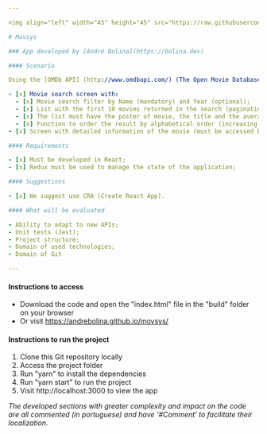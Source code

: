 ```yaml
---

<img align="left" width="45" height="45" src="https://raw.githubusercontent.com/andrebolina/movsys/master/public/favicon.ico">

# Movsys

### App developed by [André Bolina](https://bolina.dev)

#### Scenario

Using the [OMDb API] (http://www.omdbapi.com/) (The Open Movie Database) develop two screens (don't stick too much to the design, you can choose Material to simplify things) with the following functions:

- [x] Movie search screen with:
  - [x] Movie search filter by Name (mandatory) and Year (optional);
  - [x] List with the first 10 movies returned in the search (pagination is not necessary).
  - [x] The list must have the poster of movie, the title and the average of all its ratings;
  - [x] Function to order the result by alphabetical order (increasing or decreasing) or average grade (increasing or decreasing);
- [x] Screen with detailed information of the movie (must be accessed by clicking on a movie in the search screen);

#### Requirements

- [x] Must be developed in React;
- [x] Redux must be used to manage the state of the application;

#### Suggestions

- [x] We suggest use CRA (Create React App).

#### What will be evaluated

- Ability to adapt to new APIs;
- Unit tests (Jest);
- Project structure;
- Domain of used technologies;
- Domain of Git

---
```


#### Instructions to access

- Download the code and open the "index.html" file in the "build" folder on your browser
- Or visit https://andrebolina.github.io/movsys/

#### Instructions to run the project

1. Clone this Git repository locally
2. Access the project folder
3. Run "yarn" to install the dependencies
4. Run "yarn start" to run the project
5. Visit http://localhost:3000 to view the app

_The developed sections with greater complexity and impact on the code are all commented (in portuguese) and have '#Comment' to facilitate their localization._
